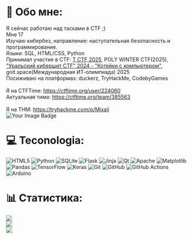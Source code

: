 # 💫 Обо мне:
Я сейчас работаю над тасками в CTF ;)<br>
Мне 17 <br>
Изучаю кибербез, направление: наступательная безопасность и программирование.<br>
Языки: SQL, HTML/CSS, Python<br>
Принимал участие в CTF: [T CTF 2025](https://ctftime.org/team/381166), POLY WINTER CTF(2025), ["Уральский киберщит CTF" 2024 - "Котейки с компьютером"](https://chelyabinsk-news.net/society/2024/12/13/602288.html), goit.space(Международная ИТ-олимпиада) 2025<br>
Посиживаю на платформах: duckerz, TryHackMe, CodebyGames <br><br>
Я на CTFTime: https://ctftime.org/user/224060<br>
Актуальная тима: https://ctftime.org/team/385563<br>    
Я на THM: https://tryhackme.com/p/Mixail
<br>
<img src="https://tryhackme-badges.s3.amazonaws.com/Mixail.png" alt="Your Image Badge" />
<br>


# 💻 Teconologia:
![HTML5](https://img.shields.io/badge/html5-%23E34F26.svg?style=for-the-badge&logo=html5&logoColor=white) ![Python](https://img.shields.io/badge/python-3670A0?style=for-the-badge&logo=python&logoColor=ffdd54) ![SQLite](https://img.shields.io/badge/sqlite-%2307405e.svg?style=for-the-badge&logo=sqlite&logoColor=white) ![Flask](https://img.shields.io/badge/flask-%23000.svg?style=for-the-badge&logo=flask&logoColor=white) ![Jinja](https://img.shields.io/badge/jinja-white.svg?style=for-the-badge&logo=jinja&logoColor=black) ![Qt](https://img.shields.io/badge/Qt-%23217346.svg?style=for-the-badge&logo=Qt&logoColor=white) ![Apache](https://img.shields.io/badge/apache-%23D42029.svg?style=for-the-badge&logo=apache&logoColor=white) ![Matplotlib](https://img.shields.io/badge/Matplotlib-%23ffffff.svg?style=for-the-badge&logo=Matplotlib&logoColor=black) ![Pandas](https://img.shields.io/badge/pandas-%23150458.svg?style=for-the-badge&logo=pandas&logoColor=white) ![TensorFlow](https://img.shields.io/badge/TensorFlow-%23FF6F00.svg?style=for-the-badge&logo=TensorFlow&logoColor=white) ![Keras](https://img.shields.io/badge/Keras-%23D00000.svg?style=for-the-badge&logo=Keras&logoColor=white) ![Git](https://img.shields.io/badge/git-%23F05033.svg?style=for-the-badge&logo=git&logoColor=white) ![GitHub](https://img.shields.io/badge/github-%23121011.svg?style=for-the-badge&logo=github&logoColor=white) ![GitHub Actions](https://img.shields.io/badge/github%20actions-%232671E5.svg?style=for-the-badge&logo=githubactions&logoColor=white) ![Arduino](https://img.shields.io/badge/-Arduino-00979D?style=for-the-badge&logo=Arduino&logoColor=white)
# 📊 Статистика:
![](https://github-readme-stats.vercel.app/api?username=TheHecker0122&theme=dark&hide_border=false&include_all_commits=false&count_private=false)<br/>
![](https://nirzak-streak-stats.vercel.app/?user=TheHecker0122&theme=dark&hide_border=false)<br/>
![](https://github-readme-stats.vercel.app/api/top-langs/?username=TheHecker0122&theme=dark&hide_border=false&include_all_commits=false&count_private=false&layout=compact)

<!-- Привет :) -->
